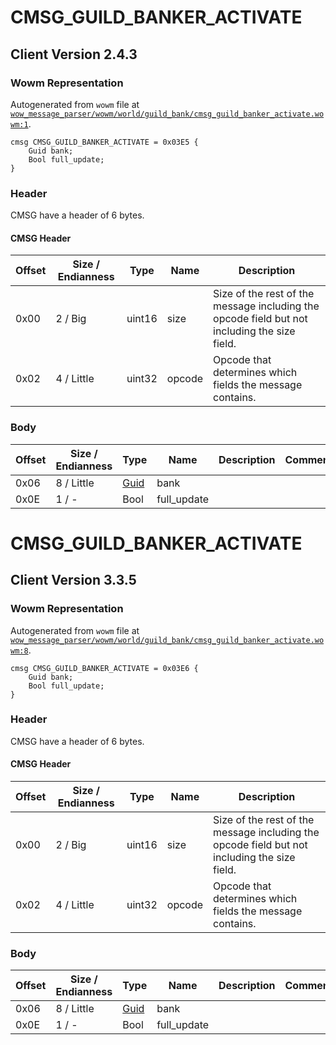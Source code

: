# CMSG_GUILD_BANKER_ACTIVATE

## Client Version 2.4.3

### Wowm Representation

Autogenerated from `wowm` file at [`wow_message_parser/wowm/world/guild_bank/cmsg_guild_banker_activate.wowm:1`](https://github.com/gtker/wow_messages/tree/main/wow_message_parser/wowm/world/guild_bank/cmsg_guild_banker_activate.wowm#L1).
```rust,ignore
cmsg CMSG_GUILD_BANKER_ACTIVATE = 0x03E5 {
    Guid bank;
    Bool full_update;
}
```
### Header

CMSG have a header of 6 bytes.

#### CMSG Header

| Offset | Size / Endianness | Type   | Name   | Description |
| ------ | ----------------- | ------ | ------ | ----------- |
| 0x00   | 2 / Big           | uint16 | size   | Size of the rest of the message including the opcode field but not including the size field.|
| 0x02   | 4 / Little        | uint32 | opcode | Opcode that determines which fields the message contains.|

### Body

| Offset | Size / Endianness | Type | Name | Description | Comment |
| ------ | ----------------- | ---- | ---- | ----------- | ------- |
| 0x06 | 8 / Little | [Guid](../spec/packed-guid.md) | bank |  |  |
| 0x0E | 1 / - | Bool | full_update |  |  |

# CMSG_GUILD_BANKER_ACTIVATE

## Client Version 3.3.5

### Wowm Representation

Autogenerated from `wowm` file at [`wow_message_parser/wowm/world/guild_bank/cmsg_guild_banker_activate.wowm:8`](https://github.com/gtker/wow_messages/tree/main/wow_message_parser/wowm/world/guild_bank/cmsg_guild_banker_activate.wowm#L8).
```rust,ignore
cmsg CMSG_GUILD_BANKER_ACTIVATE = 0x03E6 {
    Guid bank;
    Bool full_update;
}
```
### Header

CMSG have a header of 6 bytes.

#### CMSG Header

| Offset | Size / Endianness | Type   | Name   | Description |
| ------ | ----------------- | ------ | ------ | ----------- |
| 0x00   | 2 / Big           | uint16 | size   | Size of the rest of the message including the opcode field but not including the size field.|
| 0x02   | 4 / Little        | uint32 | opcode | Opcode that determines which fields the message contains.|

### Body

| Offset | Size / Endianness | Type | Name | Description | Comment |
| ------ | ----------------- | ---- | ---- | ----------- | ------- |
| 0x06 | 8 / Little | [Guid](../spec/packed-guid.md) | bank |  |  |
| 0x0E | 1 / - | Bool | full_update |  |  |

